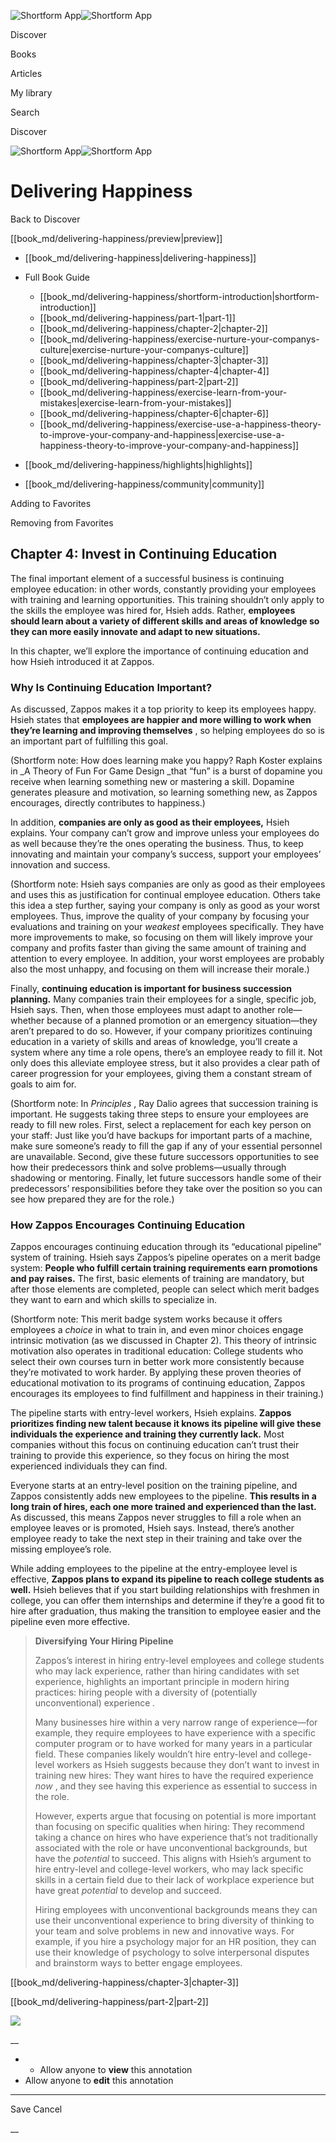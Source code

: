 ![Shortform App](/img/logo.36a2399e.svg)![Shortform App](/img/logo-dark.70c1b072.svg)

Discover

Books

Articles

My library

Search

Discover

![Shortform App](/img/logo.36a2399e.svg)![Shortform App](/img/logo-dark.70c1b072.svg)

# Delivering Happiness

Back to Discover

[[book_md/delivering-happiness/preview|preview]]

  * [[book_md/delivering-happiness|delivering-happiness]]
  * Full Book Guide

    * [[book_md/delivering-happiness/shortform-introduction|shortform-introduction]]
    * [[book_md/delivering-happiness/part-1|part-1]]
    * [[book_md/delivering-happiness/chapter-2|chapter-2]]
    * [[book_md/delivering-happiness/exercise-nurture-your-companys-culture|exercise-nurture-your-companys-culture]]
    * [[book_md/delivering-happiness/chapter-3|chapter-3]]
    * [[book_md/delivering-happiness/chapter-4|chapter-4]]
    * [[book_md/delivering-happiness/part-2|part-2]]
    * [[book_md/delivering-happiness/exercise-learn-from-your-mistakes|exercise-learn-from-your-mistakes]]
    * [[book_md/delivering-happiness/chapter-6|chapter-6]]
    * [[book_md/delivering-happiness/exercise-use-a-happiness-theory-to-improve-your-company-and-happiness|exercise-use-a-happiness-theory-to-improve-your-company-and-happiness]]
  * [[book_md/delivering-happiness/highlights|highlights]]
  * [[book_md/delivering-happiness/community|community]]



Adding to Favorites 

Removing from Favorites 

## Chapter 4: Invest in Continuing Education

The final important element of a successful business is continuing employee education: in other words, constantly providing your employees with training and learning opportunities. This training shouldn’t only apply to the skills the employee was hired for, Hsieh adds. Rather, **employees should learn about a variety of different skills and areas of knowledge so they can more easily innovate and adapt to new situations.**

In this chapter, we’ll explore the importance of continuing education and how Hsieh introduced it at Zappos.

### Why Is Continuing Education Important?

As discussed, Zappos makes it a top priority to keep its employees happy. Hsieh states that **employees are happier and more willing to work when they’re learning and improving themselves** , so helping employees do so is an important part of fulfilling this goal.

(Shortform note: How does learning make you happy? Raph Koster explains in _A Theory of Fun For Game Design _that “fun” is a burst of dopamine you receive when learning something new or mastering a skill. Dopamine generates pleasure and motivation, so learning something new, as Zappos encourages, directly contributes to happiness.)

In addition, **companies are only as good as their employees,** Hsieh explains. Your company can’t grow and improve unless your employees do as well because they’re the ones operating the business. Thus, to keep innovating and maintain your company’s success, support your employees’ innovation and success.

(Shortform note: Hsieh says companies are only as good as their employees and uses this as justification for continual employee education. Others take this idea a step further, saying your company is only as good as your worst employees. Thus, improve the quality of your company by focusing your evaluations and training on your _weakest_ employees specifically. They have more improvements to make, so focusing on them will likely improve your company and profits faster than giving the same amount of training and attention to every employee. In addition, your worst employees are probably also the most unhappy, and focusing on them will increase their morale.)

Finally, **continuing education is important for business succession planning.** Many companies train their employees for a single, specific job, Hsieh says. Then, when those employees must adapt to another role—whether because of a planned promotion or an emergency situation—they aren’t prepared to do so. However, if your company prioritizes continuing education in a variety of skills and areas of knowledge, you’ll create a system where any time a role opens, there’s an employee ready to fill it. Not only does this alleviate employee stress, but it also provides a clear path of career progression for your employees, giving them a constant stream of goals to aim for.

(Shortform note: In _Principles_ , Ray Dalio agrees that succession training is important. He suggests taking three steps to ensure your employees are ready to fill new roles. First, select a replacement for each key person on your staff: Just like you’d have backups for important parts of a machine, make sure someone’s ready to fill the gap if any of your essential personnel are unavailable. Second, give these future successors opportunities to see how their predecessors think and solve problems—usually through shadowing or mentoring. Finally, let future successors handle some of their predecessors’ responsibilities before they take over the position so you can see how prepared they are for the role.)

### How Zappos Encourages Continuing Education

Zappos encourages continuing education through its “educational pipeline” system of training. Hsieh says Zappos’s pipeline operates on a merit badge system: **People who fulfill certain training requirements earn promotions and pay raises.** The first, basic elements of training are mandatory, but after those elements are completed, people can select which merit badges they want to earn and which skills to specialize in.

(Shortform note: This merit badge system works because it offers employees a _choice_ in what to train in, and even minor choices engage intrinsic motivation (as we discussed in Chapter 2). This theory of intrinsic motivation also operates in traditional education: College students who select their own courses turn in better work more consistently because they’re motivated to work harder. By applying these proven theories of educational motivation to its programs of continuing education, Zappos encourages its employees to find fulfillment and happiness in their training.)

The pipeline starts with entry-level workers, Hsieh explains. **Zappos prioritizes finding new talent because it knows its pipeline will give these individuals the experience and training they currently lack.** Most companies without this focus on continuing education can’t trust their training to provide this experience, so they focus on hiring the most experienced individuals they can find.

Everyone starts at an entry-level position on the training pipeline, and Zappos consistently adds new employees to the pipeline. **This results in a long train of hires, each one more trained and experienced than the last.** As discussed, this means Zappos never struggles to fill a role when an employee leaves or is promoted, Hsieh says. Instead, there’s another employee ready to take the next step in their training and take over the missing employee’s role.

While adding employees to the pipeline at the entry-employee level is effective, **Zappos plans to expand its pipeline to reach college students as well.** Hsieh believes that if you start building relationships with freshmen in college, you can offer them internships and determine if they’re a good fit to hire after graduation, thus making the transition to employee easier and the pipeline even more effective.

> **Diversifying Your Hiring Pipeline**
> 
> Zappos’s interest in hiring entry-level employees and college students who may lack experience, rather than hiring candidates with set experience, highlights an important principle in modern hiring practices: hiring people with a diversity of (potentially unconventional) experience _._
> 
> Many businesses hire within a very narrow range of experience—for example, they require employees to have experience with a specific computer program or to have worked for many years in a particular field. These companies likely wouldn’t hire entry-level and college-level workers as Hsieh suggests because they don’t want to invest in training new hires: They want hires to have the required experience _now_ , and they see having this experience as essential to success in the role.
> 
> However, experts argue that focusing on potential is more important than focusing on specific qualities when hiring: They recommend taking a chance on hires who have experience that’s not traditionally associated with the role or have unconventional backgrounds, but have the _potential_ to succeed. This aligns with Hsieh’s argument to hire entry-level and college-level workers, who may lack specific skills in a certain field due to their lack of workplace experience but have great _potential_ to develop and succeed.
> 
> Hiring employees with unconventional backgrounds means they can use their unconventional experience to bring diversity of thinking to your team and solve problems in new and innovative ways. For example, if you hire a psychology major for an HR position, they can use their knowledge of psychology to solve interpersonal disputes and brainstorm ways to better engage employees.

[[book_md/delivering-happiness/chapter-3|chapter-3]]

[[book_md/delivering-happiness/part-2|part-2]]

![](https://bat.bing.com/action/0?ti=56018282&Ver=2&mid=d848f953-0742-4e4c-b56a-cdbcbdac1206&sid=49fff5b0636c11eeb9c611038afc8668&vid=4a005010636c11ee80c703d4c4a7acd5&vids=0&msclkid=N&pi=0&lg=en-US&sw=800&sh=600&sc=24&nwd=1&tl=Shortform%20%7C%20Book&p=https%3A%2F%2Fwww.shortform.com%2Fapp%2Fbook%2Fdelivering-happiness%2Fchapter-4&r=&lt=329&evt=pageLoad&sv=1&rn=626174)

__

  *   * Allow anyone to **view** this annotation
  * Allow anyone to **edit** this annotation



* * *

Save Cancel

__



